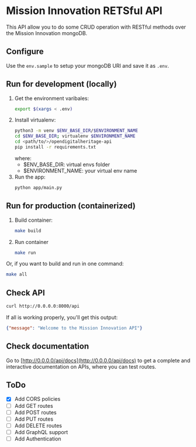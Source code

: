 # Mission Innovation RETSful API
This API allow you to do some CRUD operation with RESTful methods over the Mission Innovation mongoDB.

## Configure
Use the `env.sample` to setup your mongoDB URI and save it as `.env`.

## Run for development (locally)

  1. Get the environment varibales:
     ```bash
     export $(xargs < .env)
     ```
  2. Install virtualenv:
     ```bash
     python3 -m venv $ENV_BASE_DIR/$ENVIRONMENT_NAME
     cd $ENV_BASE_DIR; virtualenv $ENVIRONMENT_NAME
     cd <path/to/>/opendigitalheritage-api
     pip install -r requirements.txt
     ```
     where:
       - $ENV_BASE_DIR: virtual envs folder
       - $ENVIRONMENT_NAME: your virtual env name
  3. Run the app:
     ```bash
     python app/main.py
     ```
## Run for production (containerized)
  1. Build container:
     ```bash
     make build
     ```
  2. Run container
     ```bash
     make run
     ```
Or, if you want to build and run in one command:
```bash
make all
```

## Check API
```bash
curl http://0.0.0.0:8000/api
```
If all is working properly, you'll get this output:
```json
{"message": "Welcome to the Mission Innovation API"}
```

## Check documentation
Go to [http://0.0.0.0/api/docs](http://0.0.0.0/api/docs) to get a complete and interactive documentation on APIs, where you can test routes.


## ToDo
 - [X] Add CORS policies
 - [ ] Add GET routes
 - [ ] Add POST routes
 - [ ] Add PUT routes
 - [ ] Add DELETE routes
 - [ ] Add GraphQL support
 - [ ] Add Authentication 
